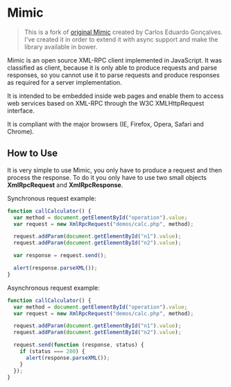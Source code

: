 # Mimic

> This is a fork of [original Mimic](http://mimic-xmlrpc.sourceforge.net/) created by Carlos Eduardo Gonçalves. I've created it in order to extend it with async support and make the library available in bower.

Mimic is an open source XML-RPC client implemented in JavaScript. It was classified as client, because it is only able to produce requests and parse responses, so you cannot use it to parse requests and produce responses as required for a server implementation.

It is intended to be embedded inside web pages and enable them to access web services based on XML-RPC through the W3C XMLHttpRequest interface.

It is compliant with the major browsers (IE, Firefox, Opera, Safari and Chrome).

## How to Use

It is very simple to use Mimic, you only have to produce a request and then process the response. To do it you only have to use two small objects **XmlRpcRequest** and **XmlRpcResponse**.

Synchronous request example:

```js
function callCalculator() {
  var method = document.getElementById("operation").value;
  var request = new XmlRpcRequest("demos/calc.php", method);

  request.addParam(document.getElementById("n1").value);
  request.addParam(document.getElementById("n2").value);

  var response = request.send();

  alert(response.parseXML());
}
```

Asynchronous request example:

```js
function callCalculator() {
  var method = document.getElementById("operation").value;
  var request = new XmlRpcRequest("demos/calc.php", method);

  request.addParam(document.getElementById("n1").value);
  request.addParam(document.getElementById("n2").value);

  request.send(function (response, status) {
    if (status === 200) {
      alert(response.parseXML());
    }
  });
}
```
